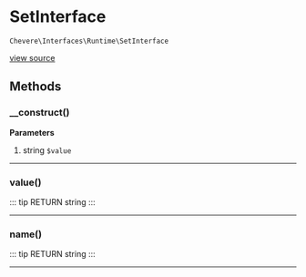 # SetInterface

`Chevere\Interfaces\Runtime\SetInterface`

[view source](https://github.com/chevere/chevere/blob/master/interfaces/Runtime/SetInterface.php)

## Methods

### __construct()

**Parameters**

1. string `$value`

---

### value()

::: tip RETURN
string
:::


---

### name()

::: tip RETURN
string
:::


---

